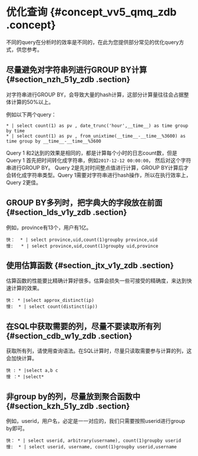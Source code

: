 # 优化查询 {#concept_vv5_qmq_zdb .concept}

不同的query在分析时的效率是不同的，在此为您提供部分常见的优化query方式，供您参考。

## 尽量避免对字符串列进行GROUP BY计算 {#section_nzh_51y_zdb .section}

对字符串进行GROUP BY，会导致大量的hash计算，这部分计算量往往会占据整体计算的50%以上。

例如以下两个query：

```
* | select count(1) as pv , date_trunc('hour',__time__) as time group by time
* | select count(1) as pv , from_unixtime(__time__-__time__%3600) as time group by __time__-__time__%3600
```

Query 1 和2达到的效果是相同的，都是计算每个小时的日志count数，但是Query 1 首先把时间转化成字符串，例如`2017-12-12 00:00:00`， 然后对这个字符串进行GROUP BY。 Query 2是先对时间整点值进行计算，GROUP BY计算后才会转化成字符串类型。Query 1需要对字符串进行hash操作，所以在执行效率上，Query 2更佳。

## GROUP BY多列时，把字典大的字段放在前面 {#section_lds_v1y_zdb .section}

例如，province有13个，用户有1亿。

```
快：  * | select province,uid,count(1)groupby province,uid
慢:   * | select province,uid,count(1)groupby uid,province
```

## 使用估算函数 {#section_jtx_v1y_zdb .section}

估算函数的性能要比精确计算好很多。估算会损失一些可接受的精确度，来达到快速计算的效果。

```
快： * |select approx_distinct(ip)
慢:  * | select count(distinct(ip))
```

## 在SQL中获取需要的列，尽量不要读取所有列 {#section_cdb_w1y_zdb .section}

获取所有列，请使用查询语法。在SQL计算时，尽量只读取需要参与计算的列，这会加快计算。

```
快 : * |select a,b c 
慢 ：* |select*
```

## 非group by的列，尽量放到聚合函数中 {#section_kzh_51y_zdb .section}

例如，userid，用户名，必定是一一对应的，我们只需要按照userid进行group by即可。

```
快： * | select userid, arbitrary(username), count(1)groupby userid
慢:  * | select userid, username, count(1)groupby userid,username
```

